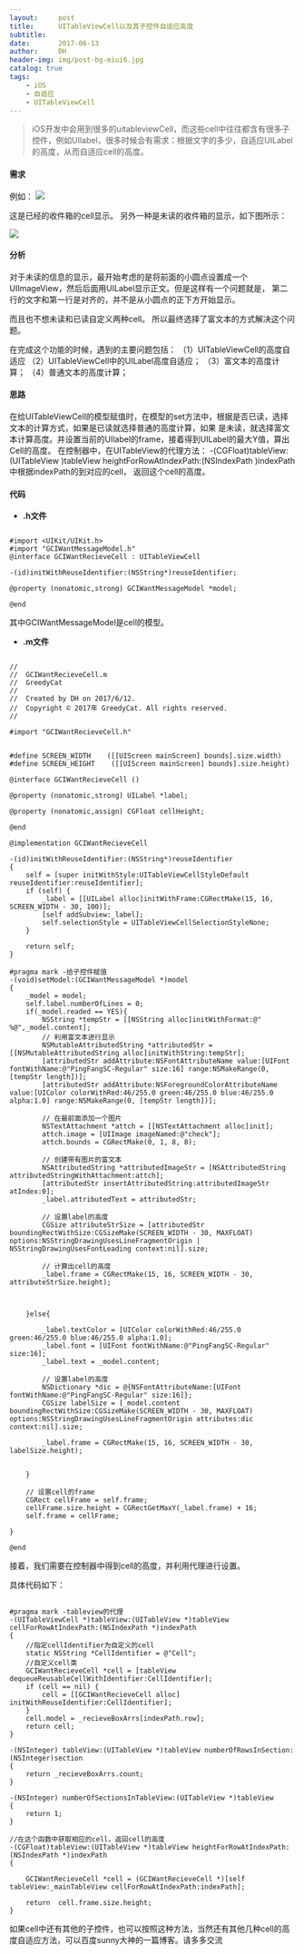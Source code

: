 ```yaml
---
layout:     post
title:      UITableViewCell以及其子控件自适应高度
subtitle:   
date:       2017-06-13
author:     DH
header-img: img/post-bg-miui6.jpg
catalog: true
tags:
    - iOS
    - 自适应
    - UITableViewCell
---
```



>iOS开发中会用到很多的uitableviewCell，而这些cell中往往都含有很多子控件，例如UIlabel，很多时候会有需求：根据文字的多少，自适应UILabel
的高度，从而自适应cell的高度。

#### 需求

例如：
![](https://ws1.sinaimg.cn/large/006tKfTcgy1fhg7v2cgwcj30af0j5mxi.jpg)

这是已经的收件箱的cell显示。 
另外一种是未读的收件箱的显示，如下图所示：

![](https://ws2.sinaimg.cn/large/006tKfTcgy1fhg7vwmvuej30af0j50tg.jpg)

#### 分析

对于未读的信息的显示，最开始考虑的是将前面的小圆点设置成一个UIImageView，然后后面用UILabel显示正文。但是这样有一个问题就是，
第二行的文字和第一行是对齐的，并不是从小圆点的正下方开始显示。

而且也不想未读和已读自定义两种cell。 
所以最终选择了富文本的方式解决这个问题。

在完成这个功能的时候，遇到的主要问题包括： 
（1）UITableViewCell的高度自适应 
（2）UITableViewCell中的UILabel高度自适应； 
（3）富文本的高度计算； 
（4）普通文本的高度计算；

#### 思路
 
在给UITableViewCell的模型赋值时，在模型的set方法中，根据是否已读，选择文本的计算方式，如果是已读就选择普通的高度计算，如果
是未读，就选择富文本计算高度。并设置当前的UIlabel的frame，接着得到UILabel的最大Y值，算出Cell的高度。 
在控制器中，在UITableView的代理方法： 
-(CGFloat)tableView:(UITableView )tableView heightForRowAtIndexPath:(NSIndexPath )indexPath中根据indexPath的到对应的cell，
返回这个cell的高度。

#### 代码

- **.h文件**


```

#import <UIKit/UIKit.h>
#import "GCIWantMessageModel.h"
@interface GCIWantRecieveCell : UITableViewCell

-(id)initWithReuseIdentifier:(NSString*)reuseIdentifier;

@property (nonatomic,strong) GCIWantMessageModel *model;

@end		

```

其中GCIWantMessageModel是cell的模型。


- **.m文件**


```

//
//  GCIWantRecieveCell.m
//  GreedyCat
//
//  Created by DH on 2017/6/12.
//  Copyright © 2017年 GreedyCat. All rights reserved.
//

#import "GCIWantRecieveCell.h"


#define SCREEN_WIDTH    ([[UIScreen mainScreen] bounds].size.width)
#define SCREEN_HEIGHT    ([[UIScreen mainScreen] bounds].size.height)

@interface GCIWantRecieveCell ()

@property (nonatomic,strong) UILabel *label;

@property (nonatomic,assign) CGFloat cellHeight;

@end

@implementation GCIWantRecieveCell

-(id)initWithReuseIdentifier:(NSString*)reuseIdentifier
{
    self = [super initWithStyle:UITableViewCellStyleDefault reuseIdentifier:reuseIdentifier];
    if (self) {
        _label = [[UILabel alloc]initWithFrame:CGRectMake(15, 16, SCREEN_WIDTH - 30, 100)];
        [self addSubview:_label];
        self.selectionStyle = UITableViewCellSelectionStyleNone;
    }

    return self;
}

#pragma mark -给子控件赋值
-(void)setModel:(GCIWantMessageModel *)model
{
    _model = model;
    self.label.numberOfLines = 0;
    if(_model.readed == YES){
        NSString *tempStr = [[NSString alloc]initWithFormat:@" %@",_model.content];
        // 利用富文本进行显示
        NSMutableAttributedString *attributedStr = [[NSMutableAttributedString alloc]initWithString:tempStr];
        [attributedStr addAttribute:NSFontAttributeName value:[UIFont fontWithName:@"PingFangSC-Regular" size:16] range:NSMakeRange(0, [tempStr length])];
        [attributedStr addAttribute:NSForegroundColorAttributeName value:[UIColor colorWithRed:46/255.0 green:46/255.0 blue:46/255.0 alpha:1.0] range:NSMakeRange(0, [tempStr length])];

        // 在最前面添加一个图片
        NSTextAttachment *attch = [[NSTextAttachment alloc]init];
        attch.image = [UIImage imageNamed:@"check"];
        attch.bounds = CGRectMake(0, 1, 8, 8);

        // 创建带有图片的富文本
        NSAttributedString *attributedImageStr = [NSAttributedString  attributedStringWithAttachment:attch];
        [attributedStr insertAttributedString:attributedImageStr atIndex:0];
        _label.attributedText = attributedStr;

        // 设置label的高度
        CGSize attributeStrSize = [attributedStr boundingRectWithSize:CGSizeMake(SCREEN_WIDTH - 30, MAXFLOAT) options:NSStringDrawingUsesLineFragmentOrigin | NSStringDrawingUsesFontLeading context:nil].size;

        // 计算出cell的高度
        _label.frame = CGRectMake(15, 16, SCREEN_WIDTH - 30, attributeStrSize.height);



    }else{

        _label.textColor = [UIColor colorWithRed:46/255.0 green:46/255.0 blue:46/255.0 alpha:1.0];
        _label.font = [UIFont fontWithName:@"PingFangSC-Regular" size:16];
        _label.text = _model.content;

        // 设置label的高度
        NSDictionary *dic = @{NSFontAttributeName:[UIFont fontWithName:@"PingFangSC-Regular" size:16]};
        CGSize labelSize = [_model.content boundingRectWithSize:CGSizeMake(SCREEN_WIDTH - 30, MAXFLOAT) options:NSStringDrawingUsesLineFragmentOrigin attributes:dic context:nil].size;

        _label.frame = CGRectMake(15, 16, SCREEN_WIDTH - 30, labelSize.height);


    }

    // 设置cell的frame
    CGRect cellFrame = self.frame;
    cellFrame.size.height = CGRectGetMaxY(_label.frame) + 16;
    self.frame = cellFrame;

}

@end	

```


接着，我们需要在控制器中得到cell的高度，并利用代理进行设置。 

具体代码如下：

```

#pragma mark -tableview的代理
-(UITableViewCell *)tableView:(UITableView *)tableView cellForRowAtIndexPath:(NSIndexPath *)indexPath
{
    //指定cellIdentifier为自定义的cell
    static NSString *CellIdentifier = @"Cell";
    //自定义cell类
    GCIWantRecieveCell *cell = [tableView dequeueReusableCellWithIdentifier:CellIdentifier];
    if (cell == nil) {
        cell = [[GCIWantRecieveCell alloc] initWithReuseIdentifier:CellIdentifier];
    }
    cell.model = _recieveBoxArrs[indexPath.row];
    return cell;
}

-(NSInteger) tableView:(UITableView *)tableView numberOfRowsInSection:(NSInteger)section
{
    return _recieveBoxArrs.count;
}

-(NSInteger) numberOfSectionsInTableView:(UITableView *)tableView
{
    return 1;
}

//在这个函数中获取相应的cell，返回cell的高度
-(CGFloat)tableView:(UITableView *)tableView heightForRowAtIndexPath:(NSIndexPath *)indexPath
{

    GCIWantRecieveCell *cell = (GCIWantRecieveCell *)[self tableView:_mainTableView cellForRowAtIndexPath:indexPath];

    return  cell.frame.size.height;
}

```

如果cell中还有其他的子控件，也可以按照这种方法，当然还有其他几种cell的高度自适应方法，可以百度sunny大神的一篇博客。请多多交流
